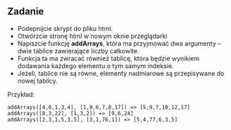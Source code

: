 Zadanie
---

- Podepnijcie skrypt do pliku html. 
- Otwórzcie stronę html w nowym oknie przeglądarki
- Napiszcie funkcję **addArrays**, która ma przyjmować dwa argumenty – dwie tablice zawierające liczby całkowite.
- Funkcja ta ma zwracać również tablicę, która będzie wynikiem dodawania każdego elementu o tym samym indeksie.
- Jeżeli, tablice nie są równe, elementy nadmiarowe są przepisywane do nowej tablicy.

Przykład:
```
addArrays([4,0,1,3,4], [1,9,6,7,8,17]) => [5,9,7,10,12,17]
addArrays([8,3,22], [1,3,2]) => [9,6,24]
addArrays([2,3,1,5,3,5], [3,1,76,1]) => [5,4,77,6,3,5]
```

